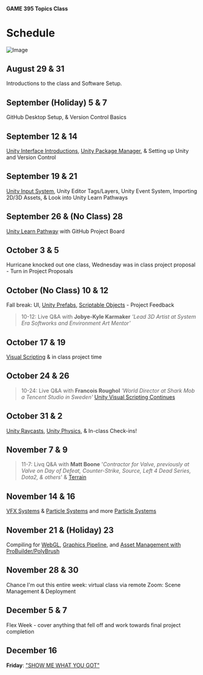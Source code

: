 #### GAME 395 Topics Class

# Schedule

![Image](./Images/PorcupineLoot-01.png)

## August 29 & 31

Introductions to the class and Software Setup.

## September (Holiday) 5 & 7

GitHub Desktop Setup, & Version Control Basics

## September 12 & 14

[Unity Interface Introductions](https://learn.unity.com/pathway/unity-essentials), [Unity Package Manager](https://learn.unity.com/tutorial/the-package-manager#5f6060d2edbc2a001ee93971), & Setting up Unity and Version Control

## September 19 & 21

[Unity Input System](https://learn.unity.com/project/using-the-input-system-in-unity), Unity Editor Tags/Layers, Unity Event System, Importing 2D/3D Assets, & Look into Unity Learn Pathways

## September 26 & (No Class) 28

[Unity Learn Pathway](https://learn.unity.com/pathways) with GitHub Project Board

## October 3 & 5

Hurricane knocked out one class, Wednesday was in class project proposal - Turn in Project Proposals

## October (No Class) 10 & 12

Fall break: UI, [Unity Prefabs](https://learn.unity.com/tutorial/introduction-to-nested-prefabs), [Scriptable Objects](https://learn.unity.com/tutorial/introduction-to-scriptable-objects) - Project Feedback
>10-12: Live Q&A with **Jobye-Kyle Karmaker** *'Lead 3D Artist at System Era Softworks and Environment Art Mentor'*

## October 17 & 19

[Visual Scripting](https://learn.unity.com/project/visual-scripting-application-clive-the-cat-s-visual-crypting) & in class project time

## October 24 & 26

>10-24: Live Q&A with **Francois Roughol** *'World Director at Shark Mob a Tencent Studio in Sweden'*
[Unity Visual Scripting Continues](https://github.com/avashly/unity-visualscripting-samples)

## October 31 & 2

[Unity Raycasts](https://learn.unity.com/tutorial/karting-mod-smart-karts-training-guide), [Unity Physics](https://learn.unity.com/tutorial/intro-to-the-unity-physics-engine-2019-3), & In-class Check-ins!

## November 7 & 9

>11-7: Livq Q&A with **Matt Boone** '*Contractor for Valve, previously at Valve on Day of Defeat, Counter-Strike, Source, Left 4 Dead Series, Dota2, & others*' & [Terrain](https://learn.unity.com/project/introduction-to-terrain-editor)

## November 14 & 16

[VFX Systems](https://learn.unity.com/tutorial/september-21-vfx-graph#) & [Particle Systems](https://learn.unity.com/project/creative-core-vfx) and more [Particle Systems](https://learn.unity.com/project/getting-started-with-particle-systems)

## November 21 & (Holiday) 23

Compiling for [WebGL](https://learn.unity.com/tutorial/creating-and-publishing-webgl-builds/?tab=overview#), [Graphics Pipeline](https://learn.unity.com/project/up-and-running-with-urp), and [Asset Management with ProBuilder/PolyBrush](https://learn.unity.com/project/asset-management-with-fbx-exporter-probuilder-and-polybrush)

## November 28 & 30

Chance I'm out this entire week: virtual class via remote Zoom: Scene Management & Deployment

## December 5 & 7

Flex Week - cover anything that fell off and work towards final project completion

## December 16

**Friday**: ["SHOW ME WHAT YOU GOT"](https://www.youtube.com/watch?v=m1fZ7Ap6ebs)
